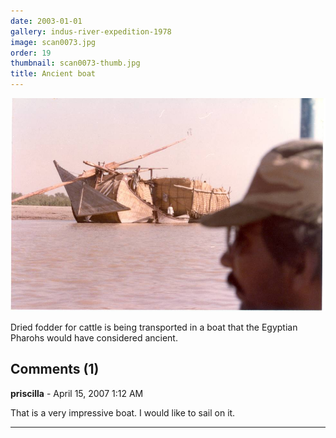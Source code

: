 ```yaml
---
date: 2003-01-01
gallery: indus-river-expedition-1978
image: scan0073.jpg
order: 19
thumbnail: scan0073-thumb.jpg
title: Ancient boat
---
```


![Ancient boat](./scan0073.jpg)

Dried fodder for cattle is being transported in a boat that the Egyptian Pharohs would have considered ancient.

<div id="comments">

## Comments (1)

**priscilla** - April 15, 2007  1:12 AM

That is a very impressive boat. I would like to sail on it.

---

</div>